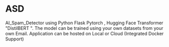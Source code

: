 # ASD
AI_Spam_Detector using Python Flask Pytorch , Hugging Face Transformer "DistilBERT ". The model can be trained using your own datasets from your own Email. Application can be hosted on Local or Cloud (Integrated Docker Support)
